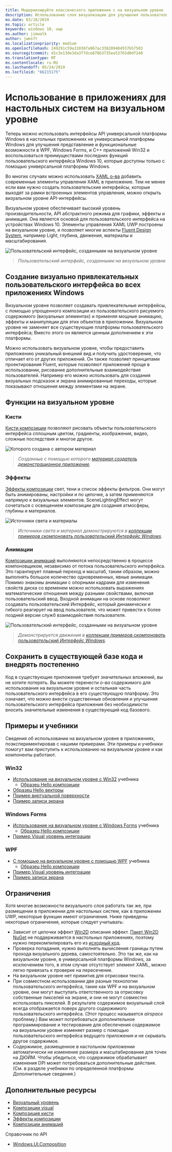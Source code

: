 ```yaml
---
title: Модернизируйте классического приложения с на визуальном уровне
description: Использование слоя визуализации для улучшения пользовательского интерфейса Классические приложения .NET или Win32.
ms.date: 03/18/2019
ms.topic: article
keywords: windows 10, uwp
ms.author: jimwalk
author: jwmsft
ms.localizationpriority: medium
ms.openlocfilehash: 249291c59a31036fa967ac338209404557b57503
ms.sourcegitcommit: d1c3e13de3da3f7dce878b3735ee53765d0df240
ms.translationtype: MT
ms.contentlocale: ru-RU
ms.lasthandoff: 05/24/2019
ms.locfileid: "66215175"
---
```

# <a name="using-the-visual-layer-in-desktop-apps"></a>Использование в приложениях для настольных систем на визуальном уровне

Теперь можно использовать интерфейсы API универсальной платформы Windows в настольных приложениях не универсальной платформы Windows для улучшения представление и функциональные возможности в WPF, Windows Forms, и C++ приложений Win32 и воспользоваться преимуществами последних функций пользовательского интерфейса Windows 10, которые доступны только с помощью универсальной платформы Windows.

Во многих случаях можно использовать [XAML о-ва](xaml-islands.md) добавить современные элементы управления XAML в приложение. Тем не менее если вам нужно создать пользовательские интерфейсы, которые выходят за рамки встроенных элементов управления, можно открыть визуальном уровне API-интерфейсы.

Визуальном уровне обеспечивает высокий уровень производительности, API абстрактного режима для графики, эффекты и анимация. Она является основой для пользовательского интерфейса на устройствах Windows 10. Элементы управления XAML UWP построены на визуальном уровне, и позволяет многие аспекты [Fluent Design System](/windows/uwp/design/fluent-design-system/index), например Light, глубина, движения, материалы и масштабирования.

![Пользовательский интерфейс, созданными на визуальном уровне](images/visual-layer-interop/pull-to-animate.gif)

> _Пользовательский интерфейс, созданными на визуальном уровне_

## <a name="create-a-visually-engaging-user-interface-in-any-windows-app"></a>Создание визуально привлекательных пользовательского интерфейса во всех приложениях Windows

Визуальном уровне позволяет создавать привлекательные интерфейсы, с помощью упрощенного композиции из пользовательского рисуемого содержимого (визуальных элементах) и применяя мощные анимацию, эффекты и манипуляции для этих объектов в приложении. Визуальном уровне не заменяет все существующие платформы пользовательского интерфейса; Вместо этого он является ценным дополнением к эти платформы.

Можно использовать визуальном уровне, чтобы предоставить приложению уникальный внешний вид и получить удостоверение, что отличает его от других приложений. Он также позволяет принципами проектирования Fluent, которые позволяют приложений проще в использовании, рисование дополнительные взаимодействия пользователей. Например его можно использовать для создания визуальных подсказок и экрана анимированные переходы, которые показывают отношения между элементами на экране.

## <a name="visual-layer-features"></a>Функции на визуальном уровне

### <a name="brushes"></a>Кисти

[Кисти композиции](/windows/uwp/composition/composition-brushes) позволяют рисовать объекты пользовательского интерфейса сплошным цветом, градиенты, изображения, видео, сложные последствия и многое другое.

![Которого создана с автором материал](images/visual-layer-interop/egg.gif)

> _Созданные с помощью которого [материал создатель демонстрационное приложение](https://github.com/Microsoft/WindowsCompositionSamples/tree/master/Demos/MaterialCreator)._

### <a name="effects"></a>Эффекты

[Эффекты композиции](/windows/uwp/composition/composition-effects) свет, тени и список эффекты фильтров. Они могут быть анимированы, настройки и по цепочке, а затем применяются напрямую к визуальных элементов. SceneLightingEffect могут сочетаться с освещением композиции для создания атмосферы, глубины и материалов.

![Источники света и материалы](images/visual-layer-interop/light-interop.gif)

> _Источники света и материал демонстрируются в [коллекции примеров скомпоновать пользовательский Интерфейс Windows](https://github.com/Microsoft/WindowsCompositionSamples/tree/master/SampleGallery)._

### <a name="animations"></a>Анимации

[Композиции анимаций](/windows/uwp/composition/composition-animation) выполняются непосредственно в процессе компоновщиком, независимо от потока пользовательского интерфейса. Это гарантирует плавный переход и масштаб, таким образом, можно выполнять большое количество одновременных, явные анимации. Помимо знакомы анимации с опорными кадрами для изменения свойств диска со временем можно использовать выражениях математические отношения между разными свойствами, включая пользовательский ввод. Входной анимации на основе позволяют создавать пользовательский Интерфейс, который динамически и гибкого реагирует на ввод пользователя, что может привести к более поздней версии служб взаимодействия пользователя.

![Пользовательский интерфейс, созданными на визуальном уровне](images/visual-layer-interop/swipe-scroller.gif)

> _Демонстрируется движения в [коллекции примеров скомпоновать пользовательский Интерфейс Windows](https://github.com/Microsoft/WindowsCompositionSamples/tree/master/SampleGallery)._

## <a name="keep-your-existing-codebase-and-adopt-incrementally"></a>Сохранить в существующей базе кода и внедрять постепенно

Код в существующие приложения требует значительных вложений, вы не хотите потерять. Вы можете перенести _о-ва_ содержимого для использования на визуальном уровне и остальная часть пользовательского интерфейса в его существующую платформу. Это означает, что можно внести существенные обновления и улучшения пользовательского интерфейса приложения без необходимости вносить значительные изменения в существующий код базового.

## <a name="samples-and-tutorials"></a>Примеры и учебники

Сведения об использовании на визуальном уровне в приложениях, поэкспериментировав с нашими примерами. Эти примеры и учебники помогут вам приступить к использованию на визуальном уровне и как компоненты работают.

### <a name="win32"></a>Win32

- [Использование на визуальном уровне с Win32](using-the-visual-layer-with-win32.md) учебника
  - [Образец Hello композиции](https://github.com/Microsoft/Windows.UI.Composition-Win32-Samples/tree/master/cpp/HelloComposition)
- [Образец Hello векторы](https://github.com/Microsoft/Windows.UI.Composition-Win32-Samples/tree/master/cpp/HelloVectors)
- [Пример виртуальной поверхности](https://github.com/Microsoft/Windows.UI.Composition-Win32-Samples/tree/master/cpp/VirtualSurfaces)
- [Пример записи экрана](https://github.com/Microsoft/Windows.UI.Composition-Win32-Samples/tree/master/cpp/ScreenCaptureforHWND)

### <a name="windows-forms"></a>Windows Forms

- [Использование на визуальном уровне с Windows Forms](using-the-visual-layer-with-windows-forms.md) учебника
  - [Образец Hello композиции](https://github.com/Microsoft/Windows.UI.Composition-Win32-Samples/tree/master/dotnet/WinForms/HelloComposition)
- [Пример Visual уровень интеграции](https://github.com/Microsoft/Windows.UI.Composition-Win32-Samples/tree/master/dotnet/WinForms/VisualLayerIntegration)

### <a name="wpf"></a>WPF

- [С помощью на визуальном уровне с помощью WPF](using-the-visual-layer-with-wpf.md) учебника
  - [Образец Hello композиции](https://github.com/Microsoft/Windows.UI.Composition-Win32-Samples/tree/master/dotnet/WPF/HelloComposition)
- [Пример Visual уровень интеграции](https://github.com/Microsoft/Windows.UI.Composition-Win32-Samples/tree/master/dotnet/WPF/VisualLayerIntegration)
- [Пример записи экрана](https://github.com/Microsoft/Windows.UI.Composition-Win32-Samples/tree/master/dotnet/WPF/ScreenCapture)

## <a name="limitations"></a>Ограничения

Хотя многие возможности визуального слоя работать так же, при размещении в приложении для настольных систем, как в приложении UWP, некоторые функции имеют ограничения. Ниже приведены некоторые ограничения, которые следует учитывать:

- Зависит от цепочки эффект [Win2D](http://microsoft.github.io/Win2D/html/Introduction.htm) описания эффект. [Пакет Win2D NuGet](https://www.nuget.org/packages/Win2D.uwp) не поддерживается в настольных приложениях, поэтому нужно перекомпилировать его из [исходный код](https://github.com/Microsoft/Win2D).
- Проверка попадания, нужно выполнять вычисления границы путем прохода визуального дерева, самостоятельно. Это так же, как на визуальном уровне, в универсальной платформы Windows, за исключением того, в этом случае отсутствует элемент XAML, можно легко привязать к проверке на пересечение.
- На визуальном уровне нет примитив для отрисовки текста.
- При совместном использовании две разные технологии пользовательского интерфейса, такие как WPF и на визуальном уровне, они могут выступать ответственного за отрисовку собственные пикселей на экране, и они не могут совместно использовать пикселей. В результате содержимое визуальный слой всегда отображается поверх другого содержимого пользовательского интерфейса. (Этот процесс называется _airspace_ проблему.) Вам может потребоваться дополнительное программирование и тестирование для обеспечения содержимое на визуальном уровне изменяет размер с помощью пользовательского интерфейса ведущего приложения и не скрывать другое содержимое.
- Содержимое, размещенное в настольном приложении автоматически не изменение размера и масштабирование для точек на ДЮЙМ. Чтобы убедиться, что содержимое обрабатывает изменения DPI может потребоваться дополнительные действия. (См. в разделе учебники по определенной платформы Дополнительные сведения.)

## <a name="additional-resources"></a>Дополнительные ресурсы

- [Визуальный уровень](/windows/uwp/composition/visual-layer)
- [Композиции visual](/windows/uwp/composition/composition-visual-tree)
- [Композиция кисти](/windows/uwp/composition/composition-brushes)
- [Эффекты композиции](/windows/uwp/composition/composition-effects)
- [Композиции анимаций](/windows/uwp/composition/composition-animation)

Справочник по API

- [Windows.UI.Composition](/uwp/api/Windows.UI.Composition)